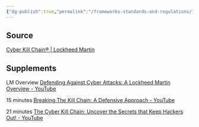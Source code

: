 ```yaml
---
{"dg-publish":true,"permalink":"/frameworks-standards-and-regulations/lm-cyber-kill-chain/kc-resources/"}
---
```


## Source
[Cyber Kill Chain® | Lockheed Martin](https://www.lockheedmartin.com/en-us/capabilities/cyber/cyber-kill-chain.html)

## Supplements

LM Overview
[Defending Against Cyber Attacks: A Lockheed Martin Overview - YouTube](https://www.youtube.com/watch?v=4Vz_uP0I-x4)

15 minutes
[Breaking The Kill Chain: A Defensive Approach - YouTube](https://www.youtube.com/watch?v=II91fiUax2g)

21 minutes
[The Cyber Kill Chain: Uncover the Secrets that Keep Hackers Out! - YouTube](https://www.youtube.com/watch?v=1kmeQjsI4eQ)


